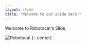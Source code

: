 ```yaml
---
layout: slide
title: "Welcome to our slide deck!"
---
```


Welcome to Robotocat's Slide.

![Robotocat](https://octodex.github.com/images/Robotocat.png)
{: .center}
